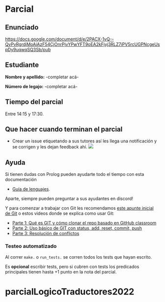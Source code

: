 # Parcial

## Enunciado

https://docs.google.com/document/d/e/2PACX-1vQ--QvPvRgrdjMoAiAzF54CjOnrPjvYPwYFT9oEA2kFjyj3RLZ7iPV5rcUGPNcgeUspDy9uqwqSQ3Sb/pub

## Estudiante

**Nombre y apellido:** -completar acá-

**Número de legajo:** -completar acá-

## Tiempo del parcial

Entre 14:15 y 17:30.

## Que hacer cuando terminan el parcial

- Crear un issue etiquetando a sus tutores así les llega una notificación y se corrigen y les dejan feedback ahí.
![](https://i.imgur.com/ypeXpBw.gif)

## Ayuda

Si tienen dudas con Prolog pueden ayudarte todo el tiempo con esta documentación

- [Guía de lenguajes](https://docs.google.com/document/d/1oJ-tyQJoBtJh0kFcsV9wSUpgpopjGtoyhJdPUdjFIJQ/edit?usp=sharing).

Aparte, siempre pueden preguntar a sus ayudantes en discord!

Y para comenzar a trabajar con Git les recomendamos [este apunte inicial de Git](https://docs.google.com/document/d/1ozqfYCwt-37stynmgAd5wJlNOFKWYQeIZoeqXpAEs0I/edit) o estos videos donde se explica como usar Git:
- [Parte 1: Qué es GIT y cómo clonar el repo basado en GitHub classroom](https://www.youtube.com/watch?v=rRKe7l-ZNvM)
- [Parte 2: Uso básico de GIT con status, add, reset, commit, push](https://www.youtube.com/watch?v=OgasfM5qJJE)
- [Parte 3: Resolución de conflictos](https://www.youtube.com/watch?v=sKcN7cWFniw)

### Testeo automatizado

Al correr `make.` o `run_tests.` se corren todos los tests que hayan escrito.

Es **opcional** escribir tests, pero si cubren con tests los predicados principales tienen hasta +1 punto en la nota del parcial.
# parcialLogicoTraductores2022
